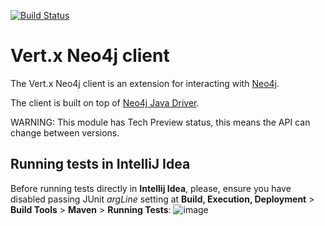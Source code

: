 [![Build Status](https://travis-ci.org/eclipse-vertx/vert.x.svg?branch=master)](https://travis-ci.org/eclipse-vertx/vert.x)

# Vert.x Neo4j client

The Vert.x Neo4j client is an extension for interacting with [Neo4j](https://neo4j.com/neo4j-graph-database/).

The client is built on top of [Neo4j Java Driver](https://github.com/neo4j/neo4j-java-driver).

WARNING: This module has Tech Preview status, this means the API can change between versions.

## Running tests in IntelliJ Idea

Before running tests directly in **Intellij Idea**, please, ensure you have disabled
passing JUnit _argLine_ setting at **Build, Execution, Deployment** >
**Build Tools** > **Maven** > **Running Tests**:
![image](https://user-images.githubusercontent.com/16746106/71311902-9206b080-2435-11ea-8278-b249e0c7a22b.png)